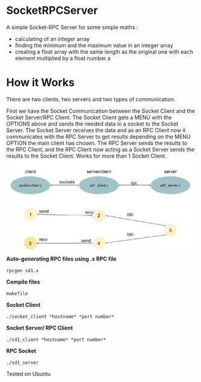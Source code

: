 # SocketRPCServer
A simple Socket-RPC Server for some simple maths : 

- calculating of an integer array
- finding the minimum and the maximum value in an integer array
- creating a float array with the same length as the original one with each element multiplied by a float number a

# How it Works
There are two clients, two servers and two types of communication. 

First we have the Socket Communication between the Socket Client and the Socket Server/RPC Client. The Socket Client gets a MENU with the OPTIONS above and sends the needed data in a socket to the Socket Server. The Socket Server receives the data and as an RPC Client now it communicates with the RPC Server to get results depending on the MENU OPTION the main client has chosen. The RPC Server sends the results to the RPC Client, and the RPC Client now acting as a Socket Server sends the results to the Socket Client. 
Works for more than 1 Socket Client. 
![Comminucation](https://github.com/beecadox/SocketRPCServer/blob/master/communication.jpg?raw=true)
**Auto-generating RPC files using .x RPC file**
 ```
 rpcgen sd1.x 
 ```
 **Compile files**
  ```
 makefile
 ```
**Socket Client**
 ```
./socket_client *hostname* *port number*
 ```
**Socket Server/ RPC Client**
 ```
./sd1_client *hostname* *port number*
 ```
**RPC Socket**
 ```
./sd1_server 
 ```
 
 Tested on Ubuntu
